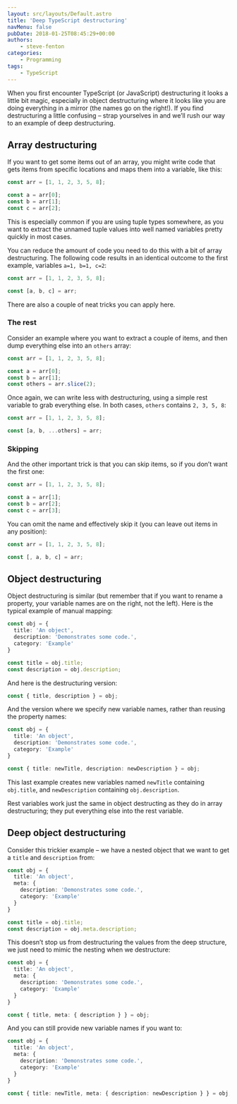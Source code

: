 ```yaml
---
layout: src/layouts/Default.astro
title: 'Deep TypeScript destructuring'
navMenu: false
pubDate: 2018-01-25T08:45:29+00:00
authors:
    - steve-fenton
categories:
    - Programming
tags:
    - TypeScript
---
```


When you first encounter TypeScript (or JavaScript) destructuring it looks a little bit magic, especially in object destructuring where it looks like you are doing everything in a mirror (the names go on the right!). If you find destructuring a little confusing – strap yourselves in and we’ll rush our way to an example of deep destructuring.

## Array destructuring

If you want to get some items out of an array, you might write code that gets items from specific locations and maps them into a variable, like this:

```typescript
const arr = [1, 1, 2, 3, 5, 8];

const a = arr[0];
const b = arr[1];
const c = arr[2];
```

This is especially common if you are using tuple types somewhere, as you want to extract the unnamed tuple values into well named variables pretty quickly in most cases.

You can reduce the amount of code you need to do this with a bit of array destructuring. The following code results in an identical outcome to the first example, variables `a=1, b=1, c=2`:

```typescript
const arr = [1, 1, 2, 3, 5, 8];

const [a, b, c] = arr;
```

There are also a couple of neat tricks you can apply here.

### The rest

Consider an example where you want to extract a couple of items, and then dump everything else into an `others` array:

```typescript
const arr = [1, 1, 2, 3, 5, 8];

const a = arr[0];
const b = arr[1];
const others = arr.slice(2);
```

Once again, we can write less with destructuring, using a simple rest variable to grab everything else. In both cases, `others` contains `2, 3, 5, 8`:

```typescript
const arr = [1, 1, 2, 3, 5, 8];

const [a, b, ...others] = arr;
```

### Skipping

And the other important trick is that you can skip items, so if you don’t want the first one:

```typescript
const arr = [1, 1, 2, 3, 5, 8];

const a = arr[1];
const b = arr[2];
const c = arr[3];
```

You can omit the name and effectively skip it (you can leave out items in any position):

```typescript
const arr = [1, 1, 2, 3, 5, 8];

const [, a, b, c] = arr;
```

## Object destructuring

Object destructuring is similar (but remember that if you want to rename a property, your variable names are on the right, not the left). Here is the typical example of manual mapping:

```typescript
const obj = {
  title: 'An object',
  description: 'Demonstrates some code.',
  category: 'Example'
}

const title = obj.title;
const description = obj.description;
```

And here is the destructuring version:

```typescript
const { title, description } = obj;
```

And the version where we specify new variable names, rather than reusing the property names:

```typescript
const obj = {
  title: 'An object',
  description: 'Demonstrates some code.',
  category: 'Example'
}

const { title: newTitle, description: newDescription } = obj;
```

This last example creates new variables named `newTitle` containing `obj.title`, and `newDescription` containing `obj.description`.

Rest variables work just the same in object destructing as they do in array destructuring; they put everything else into the rest variable.

## Deep object destructuring

Consider this trickier example – we have a nested object that we want to get a `title` and `description` from:

```typescript
const obj = {
  title: 'An object',
  meta: {
    description: 'Demonstrates some code.',
    category: 'Example'
  }
}

const title = obj.title;
const description = obj.meta.description;
```

This doesn’t stop us from destructuring the values from the deep structure, we just need to mimic the nesting when we destructure:

```typescript
const obj = {
  title: 'An object',
  meta: {
    description: 'Demonstrates some code.',
    category: 'Example'
  }
}

const { title, meta: { description } } = obj;
```

And you can still provide new variable names if you want to:

```typescript
const obj = {
  title: 'An object',
  meta: {
    description: 'Demonstrates some code.',
    category: 'Example'
  }
}

const { title: newTitle, meta: { description: newDescription } } = obj;
```